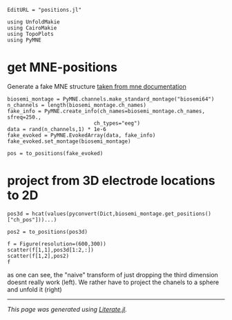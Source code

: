 ```@meta
EditURL = "positions.jl"
```

````@example positions
using UnfoldMakie
using CairoMakie
using TopoPlots
using PyMNE
````

# get MNE-positions
Generate a fake MNE structure
[taken from mne documentation](https://mne.tools/0.24/auto_examples/visualization/eeglab_head_sphere.html)

````@example positions
biosemi_montage = PyMNE.channels.make_standard_montage("biosemi64")
n_channels = length(biosemi_montage.ch_names)
fake_info = PyMNE.create_info(ch_names=biosemi_montage.ch_names, sfreq=250.,
                            ch_types="eeg")
data = rand(n_channels,1) * 1e-6
fake_evoked = PyMNE.EvokedArray(data, fake_info)
fake_evoked.set_montage(biosemi_montage)

pos = to_positions(fake_evoked)
````

# project from 3D electrode locations to 2D

````@example positions
pos3d = hcat(values(pyconvert(Dict,biosemi_montage.get_positions()["ch_pos"]))...)

pos2 = to_positions(pos3d)

f = Figure(resolution=(600,300))
scatter(f[1,1],pos3d[1:2,:])
scatter(f[1,2],pos2)
f
````

as one can see, the "naive" transform of just dropping the third dimension doesnt really work (left). We rather have to project the chanels to a sphere and unfold it (right)

---

*This page was generated using [Literate.jl](https://github.com/fredrikekre/Literate.jl).*

